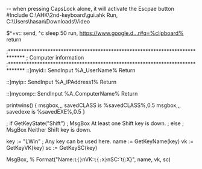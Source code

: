 
-- when pressing CapsLock alone, it will activate the Escpae button
#Include C:\AHK\2nd-keyboard\gui.ahk
Run, C:\Users\hasan\Downloads\Video

$^+v::
send, ^c
sleep 50
run, https://www.google.d...r#q=%clipboard%
return

;******************************************************************************
;   Computer information
;******************************************************************************
::]myid::
SendInput %A_UserName%
Return

::]myip::
SendInput %A_IPAddress1%
Return

::]mycomp::
SendInput %A_ComputerName%
Return

printwins() {
  msgbox,,, savedCLASS is %savedCLASS%,0.5
  msgbox,,, savedexe is %savedEXE%,0.5
}

; if GetKeyState("Shift")
;     MsgBox At least one Shift key is down.
; else
;     MsgBox Neither Shift key is down.

key  := "LWin" ; Any key can be used here.
name := GetKeyName(key)
vk   := GetKeyVK(key)
sc   := GetKeySC(key)

MsgBox, % Format("Name:`t{}`nVK:`t{:X}`nSC:`t{:X}", name, vk, sc)
